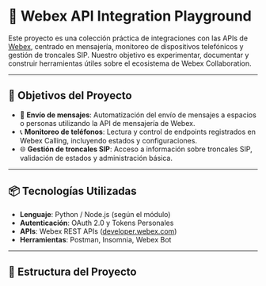 # 🔧 Webex API Integration Playground

Este proyecto es una colección práctica de integraciones con las APIs de [Webex](https://developer.webex.com/), centrado en mensajería, monitoreo de dispositivos telefónicos y gestión de troncales SIP. Nuestro objetivo es experimentar, documentar y construir herramientas útiles sobre el ecosistema de Webex Collaboration.

---

## 🚀 Objetivos del Proyecto

- 📩 **Envío de mensajes**: Automatización del envío de mensajes a espacios o personas utilizando la API de mensajería de Webex.
- 📞 **Monitoreo de teléfonos**: Lectura y control de endpoints registrados en Webex Calling, incluyendo estados y configuraciones.
- 🌐 **Gestión de troncales SIP**: Acceso a información sobre troncales SIP, validación de estados y administración básica.

---

## 📦 Tecnologías Utilizadas

- **Lenguaje**: Python / Node.js (según el módulo)
- **Autenticación**: OAuth 2.0 y Tokens Personales
- **APIs**: Webex REST APIs ([developer.webex.com](https://developer.webex.com))
- **Herramientas**: Postman, Insomnia, Webex Bot

---

## 📁 Estructura del Proyecto
